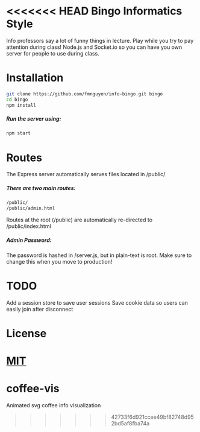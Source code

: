 <<<<<<< HEAD
Bingo Informatics Style
=====

Info professors say a lot of funny things in lecture. Play while you try to pay attention during class! Node.js and Socket.io so you can have you own server for people to use during class.

Installation 
=====

```sh
git clone https://github.com/fmnguyen/info-bingo.git bingo
cd bingo 
npm install
```

##### Run the server using: 
```sh
npm start
```

Routes 
=====
The Express server automatically serves files located in /public/

##### There are two main routes:
```sh
/public/
/public/admin.html
```
Routes at the root (/public) are automatically re-directed to /public/index.html

##### Admin Password:
The password is hashed in /server.js, but in plain-text is root. Make sure to change this when you move to production! 

TODO
=====
Add a session store to save user sessions 
Save cookie data so users can easily join after disconnect

License 
=====
[MIT](https://github.com/expressjs/session/blob/master/LICENSE)
=======
# coffee-vis
Animated svg coffee info visualization
>>>>>>> 42733f6d921ccee49bf82748d952bd5af8fba74a
